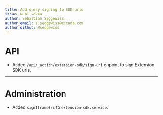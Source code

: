 ```yaml
---
title: Add query signing to SDK urls
issue: NEXT-22244
author: Sebastian Seggewiss
author_email: s.seggewiss@cicada.com
author_github: @seggewiss
---
```

# API
* Added `/api/_action/extension-sdk/sign-uri` enpoint to sign Extension SDK urls.
___
# Administration
* Added `signIframeSrc` to `extension-sdk.service`.
